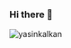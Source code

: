 ### Hi there 👋

<img align="center" src="https://github-readme-stats.vercel.app/api?username=yasgo&show_icons=true" alt="yasinkalkan" />
